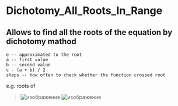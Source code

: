 # Dichotomy_All_Roots_In_Range
## Allows to find all the roots of the equation by dichotomy mathod

	e -- approximated to the root
	a -- first value
	b -- second value
	c - (a + b) / 2
	steps -- how often to check whether the function crossed root
  
		
e.g. roots of 
  
 > ![изображение](https://user-images.githubusercontent.com/69731829/132468736-5055b3cb-a172-4633-9875-c6422daa903e.png)
  ![изображение](https://user-images.githubusercontent.com/69731829/132468040-329b1e0f-b38a-4479-bd02-d48e6866683b.png)
